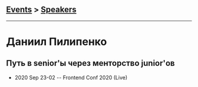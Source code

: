 ## [Events](../README.md) > [Speakers](../speakers.md)
---

# Даниил Пилипенко

## Путь в senior&#39;ы через менторство junior&#39;ов
- 2020 Sep 23-02 -- Frontend Conf 2020 (Live)    
